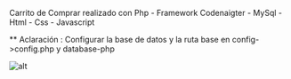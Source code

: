 Carrito de Comprar realizado con Php - Framework Codenaigter - MySql - Html - Css - Javascript

** Aclaración  : Configurar la base de datos y la ruta base en config->config.php y database-php



![alt](assets/carrito_1.JPG)




